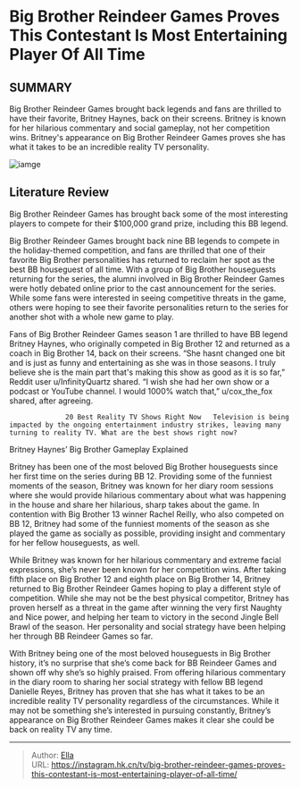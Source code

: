 # Big Brother Reindeer Games Proves This Contestant Is Most Entertaining Player Of All Time


## SUMMARY 



  Big Brother Reindeer Games brought back legends and fans are thrilled to have their favorite, Britney Haynes, back on their screens.   Britney is known for her hilarious commentary and social gameplay, not her competition wins.   Britney&#39;s appearance on Big Brother Reindeer Games proves she has what it takes to be an incredible reality TV personality.  

![iamge](https://static1.srcdn.com/wordpress/wp-content/uploads/2023/12/big-brother-reindeer-games-cast-guide.jpg)

## Literature Review
Big Brother Reindeer Games has brought back some of the most interesting players to compete for their $100,000 grand prize, including this BB legend.




Big Brother Reindeer Games brought back nine BB legends to compete in the holiday-themed competition, and fans are thrilled that one of their favorite Big Brother personalities has returned to reclaim her spot as the best BB houseguest of all time. With a group of Big Brother houseguests returning for the series, the alumni involved in Big Brother Reindeer Games were hotly debated online prior to the cast announcement for the series. While some fans were interested in seeing competitive threats in the game, others were hoping to see their favorite personalities return to the series for another shot with a whole new game to play.




Fans of Big Brother Reindeer Games season 1 are thrilled to have BB legend Britney Haynes, who originally competed in Big Brother 12 and returned as a coach in Big Brother 14, back on their screens. “She hasnt changed one bit and is just as funny and entertaining as she was in those seasons. I truly believe she is the main part that&#39;s making this show as good as it is so far,” Reddit user u/InfinityQuartz shared. “I wish she had her own show or a podcast or YouTube channel. I would 1000% watch that,” u/cox_the_fox shared, after agreeing.

                  20 Best Reality TV Shows Right Now   Television is being impacted by the ongoing entertainment industry strikes, leaving many turning to reality TV. What are the best shows right now?    


 Britney Haynes’ Big Brother Gameplay Explained 
          




Britney has been one of the most beloved Big Brother houseguests since her first time on the series during BB 12. Providing some of the funniest moments of the season, Britney was known for her diary room sessions where she would provide hilarious commentary about what was happening in the house and share her hilarious, sharp takes about the game. In contention with Big Brother 13 winner Rachel Reilly, who also competed on BB 12, Britney had some of the funniest moments of the season as she played the game as socially as possible, providing insight and commentary for her fellow houseguests, as well.


 

While Britney was known for her hilarious commentary and extreme facial expressions, she’s never been known for her competition wins. After taking fifth place on Big Brother 12 and eighth place on Big Brother 14, Britney returned to Big Brother Reindeer Games hoping to play a different style of competition. While she may not be the best physical competitor, Britney has proven herself as a threat in the game after winning the very first Naughty and Nice power, and helping her team to victory in the second Jingle Bell Brawl of the season. Her personality and social strategy have been helping her through BB Reindeer Games so far.




With Britney being one of the most beloved houseguests in Big Brother history, it’s no surprise that she’s come back for BB Reindeer Games and shown off why she’s so highly praised. From offering hilarious commentary in the diary room to sharing her social strategy with fellow BB legend Danielle Reyes, Britney has proven that she has what it takes to be an incredible reality TV personality regardless of the circumstances. While it may not be something she’s interested in pursuing constantly, Britney’s appearance on Big Brother Reindeer Games makes it clear she could be back on reality TV any time.



---

> Author: [Ella](https://instagram.hk.cn/)  
> URL: https://instagram.hk.cn/tv/big-brother-reindeer-games-proves-this-contestant-is-most-entertaining-player-of-all-time/  

